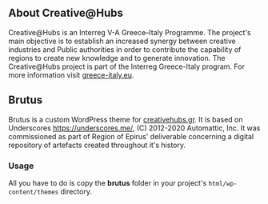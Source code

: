 ## About Creative@Hubs
Creative@Hubs is an Interreg V-A Greece–Italy Programme. The project's main objective is to establish an increased synergy between creative industries and Public authorities in order to contribute the capability of regions to create new knowledge and to generate innovation. The Creative@Hubs project is part of the Interreg Greece-Italy program. For more information visit [greece-italy.eu](https://greece-italy.eu/rlb-funded-projects/creativehubs/).

## Brutus
Brutus is a custom WordPress theme for [creativehubs.gr](https://creativehubs.gr). It is based on Underscores https://underscores.me/, (C) 2012-2020 Automattic, Inc. It was commissioned as part of Region of Epirus' deliverable concerning a digital repository of artefacts created throughout it's history.

### Usage
All you have to do is copy the **brutus** folder in your project's `html/wp-content/themes` directory.
